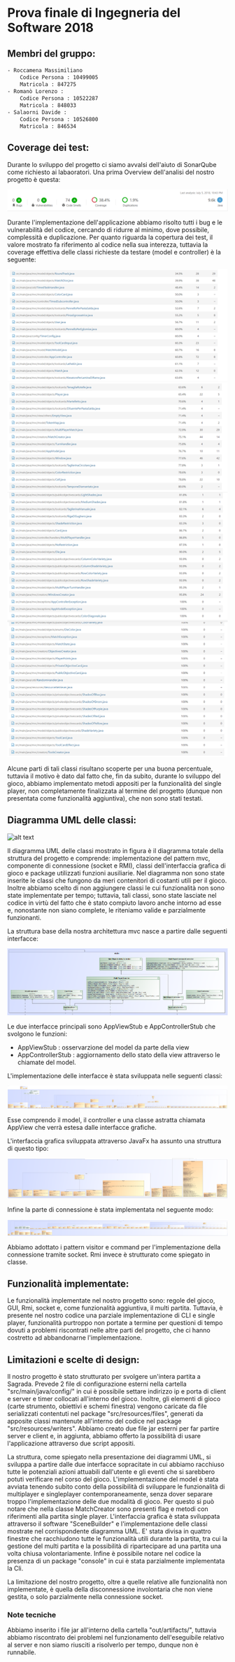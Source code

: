 # Prova finale di Ingegneria del Software 2018 
 
## Membri del gruppo:	

	- Roccamena Massimiliano
		Codice Persona : 10499005
		Matricola : 847275
	- Romanò Lorenzo : 
		Codice Persona : 10522287
		Matricola : 848033
	- Salaorni Davide :
		Codice Persona : 10526800
		Matricola : 846534
	
## Coverage dei test:

Durante lo sviluppo del progetto ci siamo avvalsi dell'aiuto di SonarQube come richiesto ai labaoratori.
Una prima Overview dell'analisi del nostro progetto è questa:

![alt text](https://github.com/Daveonwave/ing-sw-2018-romano-roccamena-salaorni/blob/master/docs/overview.PNG)

Durante l'implementazione dell'applicazione abbiamo risolto tutti i bug e le vulnerabilità del codice, cercando di ridurre al minimo, dove possibile, complessità e duplicazione.
Per quanto riguarda la copertura dei test, il valore mostrato fa riferimento al codice nella sua interezza, tuttavia la coverage effettiva delle classi richieste da testare (model e controller) è la seguente:

![alt text](https://github.com/Daveonwave/ing-sw-2018-romano-roccamena-salaorni/blob/master/docs/coverage1.PNG)
![alt text](https://github.com/Daveonwave/ing-sw-2018-romano-roccamena-salaorni/blob/master/docs/coverage2.PNG)
![alt text](https://github.com/Daveonwave/ing-sw-2018-romano-roccamena-salaorni/blob/master/docs/coverage3.PNG)
![alt text](https://github.com/Daveonwave/ing-sw-2018-romano-roccamena-salaorni/blob/master/docs/coverage4.PNG)

Alcune parti di tali classi risultano scoperte per una buona percentuale, tuttavia il motivo è dato dal fatto che, fin da subito, durante lo sviluppo del gioco, abbiamo implementato metodi appositi per la funzionalità del single player, non completamente finalizzata al termine del progetto (dunque non presentata come funzionalità aggiuntiva), che non sono stati testati.

## Diagramma UML delle classi:
![alt text](https://github.com/Daveonwave/ing-sw-2018-romano-roccamena-salaorni/blob/master/docs/UML%20completo.png)

Il diagramma UML delle classi mostrato in figura è il diagramma totale della struttura del progetto e comprende: implementazione del pattern mvc, componente di connessione (socket e RMI), classi dell'interfaccia grafica di gioco e package utilizzati funzioni ausiliarie.
Nel diagramma non sono state inserite le classi che fungono da meri contenitori di costanti utili per il gioco. Inoltre abbiamo scelto di non aggiungere classi le cui funzionalità non sono state implementate per tempo; tuttavia, tali classi, sono state lasciate nel codice in virtù del fatto che è stato compiuto lavoro anche intorno ad esse e, nonostante non siano complete, le riteniamo valide e parzialmente funzionanti.

La struttura base della nostra architettura mvc nasce a partire dalle seguenti interfacce:

![alt text](https://github.com/Daveonwave/ing-sw-2018-romano-roccamena-salaorni/blob/master/docs/UML%20mvc%20interfaces.png) 

Le due interfacce principali sono AppViewStub e AppControllerStub che svolgono le funzioni:
- AppViewStub : osservarzione del model da parte della view
- AppControllerStub : aggiornamento dello stato della view attraverso le chiamate del model. 


L'implementazione delle interfacce è stata sviluppata nelle seguenti classi:

![alt text](https://github.com/Daveonwave/ing-sw-2018-romano-roccamena-salaorni/blob/master/docs/UML%20mvc%20structure.png)

Esse comprendo il model, il controller e una classe astratta chiamata AppView che verrà estesa dalle interfacce grafiche.


L'interfaccia grafica sviluppata attraverso JavaFx ha assunto una struttura di questo tipo:

![alt text](https://github.com/Daveonwave/ing-sw-2018-romano-roccamena-salaorni/blob/master/docs/UML%20gui.png)


Infine la parte di connessione è stata implementata nel seguente modo:

![alt text](https://github.com/Daveonwave/ing-sw-2018-romano-roccamena-salaorni/blob/master/docs/UML%20connection.png)

Abbiamo adottato i pattern visitor e command per l'implementazione della connessione tramite socket. Rmi invece è strutturato come spiegato in classe.

## Funzionalità implementate: 

Le funzionalità implementate nel nostro progetto sono: regole del gioco, GUI, Rmi, socket e, come funzionalità aggiuntiva, il multi partita.
Tuttavia, è presente nel nostro codice una parziale implementazione di CLI e single player, funzionalità purtroppo non portate a termine per questioni di tempo dovuti a problemi riscontrati nelle altre parti del progetto, che ci hanno costretto ad abbandonarne l'implementazione. 


## Limitazioni e scelte di design:  

Il nostro progetto è stato strutturato per svolgere un'intera partita a Sagrada.
Prevede 2 file di configurazione esterni nella cartella "src/main/java/config/" in cui è possibile settare indirizzo ip e porta di client e server e timer collocati all'interno del gioco. Inoltre, gli elementi di gioco (carte strumento, obiettivi e schemi finestra) vengono caricate da file serializzati contentuti nel package "src/resources/files", generati da apposite classi mantenute all'interno del codice nel package "src/resources/writers". 
Abbiamo creato due file jar esterni per far partire server e client e, in aggiunta, abbiamo offerto la possibilità di usare l'applicazione attraverso due script appositi.

La struttura, come spiegato nella presentazione dei diagrammi UML, si sviluppa a partire dalle due interfacce sopracitate in cui abbiamo racchiuso tutte le potenziali azioni attuabili dall'utente e gli eventi che si sarebbero potuti verificare nel corso del gioco.
L'implementazione del model è stata avviata tenendo subito conto della possibilità di sviluppare le funzionalità di multiplayer e singleplayer contemporaneamente, senza dover separare troppo l'implementazione delle due modalità di gioco. Per questo si può notare che nella classe MatchCreator sono presenti flag e metodi con riferimenti alla partita single player.
L'interfaccia grafica è stata sviluppata attraverso il software "SceneBuilder" e l'implementazione delle classi mostrate nel corrispondente diagramma UML. E' stata divisa in quattro finestre che racchiudono tutte le funzionalità utili durante la partita, tra cui la gestione del multi partita e la possibilità di ripartecipare ad una partita una volta chiusa volontariamente.
Infine è possibile notare nel codice la presenza di un package "console" in cui è stata parzialmente implementata la Cli.

La limitazione del nostro progetto, oltre a quelle relative alle funzionalità non implementate, è quella della disconnessione involontaria che non viene gestita, o solo parzialmente nella connessione socket.  

### Note tecniche
Abbiamo inserito i file jar all'interno della cartella "out/artifacts/", tuttavia abbiamo riscontrato dei problemi nel funzionamento dell'eseguibile relativo al server e non siamo riusciti a risolverlo per tempo, dunque non è runnabile.